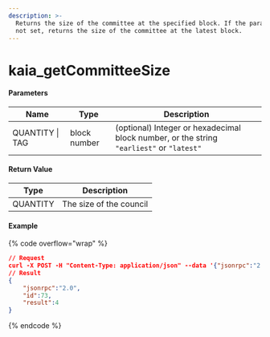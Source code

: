 ```yaml
---
description: >-
  Returns the size of the committee at the specified block. If the parameter is
  not set, returns the size of the committee at the latest block.
---
```


# kaia\_getCommitteeSize

#### **Parameters**

| Name            | Type         | Description                                                                               |
| --------------- | ------------ | ----------------------------------------------------------------------------------------- |
| QUANTITY \| TAG | block number | (optional) Integer or hexadecimal block number, or the string `"earliest"` or `"latest"`  |

#### **Return Value**

| Type     | Description             |
| -------- | ----------------------- |
| QUANTITY | The size of the council |

#### Example

{% code overflow="wrap" %}
```json
// Request
curl -X POST -H "Content-Type: application/json" --data '{"jsonrpc":"2.0", "method":"kaia_getCommitteeSize", "params":["0x1b4"],"id":73}' http://kaia.blockpi.network/v1/rpc/your-api-key
// Result
{
    "jsonrpc":"2.0",
    "id":73,
    "result":4
}
```
{% endcode %}
